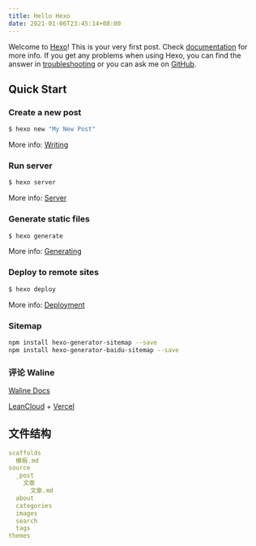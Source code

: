 ```yaml
---
title: Hello Hexo
date: 2021-01-06T23:45:14+08:00
---
```

Welcome to [Hexo](https://hexo.io/)! This is your very first post. Check [documentation](https://hexo.io/docs/) for more info. If you get any problems when using Hexo, you can find the answer in [troubleshooting](https://hexo.io/docs/troubleshooting.html) or you can ask me on [GitHub](https://github.com/hexojs/hexo/issues).

## Quick Start

### Create a new post

``` bash
$ hexo new "My New Post"
```

More info: [Writing](https://hexo.io/docs/writing.html)

### Run server

``` bash
$ hexo server
```

More info: [Server](https://hexo.io/docs/server.html)

### Generate static files

``` bash
$ hexo generate
```

More info: [Generating](https://hexo.io/docs/generating.html)

### Deploy to remote sites

``` bash
$ hexo deploy
```

More info: [Deployment](https://hexo.io/docs/one-command-deployment.html)

### Sitemap

```bash
npm install hexo-generator-sitemap --save
npm install hexo-generator-baidu-sitemap --save
```

### 评论 Waline

[Waline Docs](https://waline.js.org/guide/get-started/)

[LeanCloud](https://console.leancloud.app/login) + [Vercel](https://vercel.com/dashboard)

## 文件结构

```yml
scaffolds
  模板.md
source
  _post
    文章
      文章.md
  about
  categories
  images
  search
  tags
themes
```
